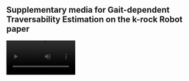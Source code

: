 ## Supplementary media for Gait-dependent Traversability Estimation on the k-rock Robot paper

<video src='https://github.com/idsia-robotics/walking-gaits-krock/blob/main/abstract.mp4?raw=true' width=180 />
